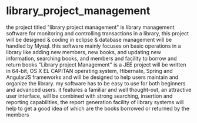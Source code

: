# library_project_management
the project titled "library project management" is library management software for monitoring and controlling transactions in a library, this project will be designed &amp; coding in eclipse &amp; database management will be handled by Mysql. this software mainly focuses on basic operations in a library like adding new members, new books, and updating new information, searching books, and members and facility to borrow and return books   "Library project Management" is a JEE project will be written in 64-bit, OS X EL CAPITAN operating system, Hibernate, Spring and AngularJS frameworks and will be designed to help users maintain and organize the library. my software has to be easy to use for both beginners and advanced users.  it features a familiar and well thought-out, an attractive user interface, will be combined with strong searching, insertion and reporting capabilities, the report generation facility of library systems will help to get a good idea of which are the books borrowed or returned by the members 
